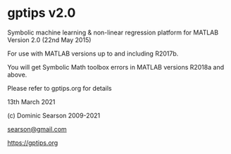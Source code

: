 # gptips v2.0
Symbolic machine learning &amp; non-linear regression platform for MATLAB
Version 2.0 (22nd May 2015)

For use with MATLAB versions up to and including R2017b.

You will get Symbolic Math toolbox errors in MATLAB versions R2018a and above.

Please refer to gptips.org for details

13th March 2021

(c) Dominic Searson 2009-2021

searson@gmail.com

https://gptips.org

